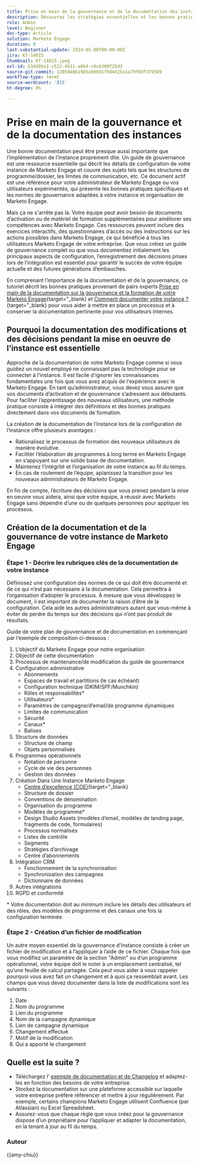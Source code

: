 ```yaml
---
title: Prise en main de la gouvernance et de la documentation des instances
description: Découvrez les stratégies essentielles et les bonnes pratiques pour commencer à utiliser la gouvernance et la documentation de votre Marketo Engage. Découvrez comment créer une documentation évolutive, simplifier la formation des utilisateurs et garantir la création avec une structure dans votre instance de Marketo Engage.
role: Admin
level: Beginner
doc-type: Article
solution: Marketo Engage
duration: 0
last-substantial-update: 2024-05-08T00:00:00Z
jira: KT-14815
thumbnail: KT-14815.jpeg
exl-id: b3dd05e1-c522-4631-a6b4-c0c6309f25d3
source-git-commit: 1205848b1985a99b91f9d4d25e1a79f0df379589
workflow-type: tm+mt
source-wordcount: '815'
ht-degree: 0%

---
```


# Prise en main de la gouvernance et de la documentation des instances

Une bonne documentation peut être presque aussi importante que l’implémentation de l’instance proprement dite. Un guide de gouvernance est une ressource essentielle qui décrit les détails de configuration de votre instance de Marketo Engage et couvre des sujets tels que les structures de programme/dossier, les limites de communication, etc. Ce document actif est une référence pour votre administrateur de Marketo Engage ou vos utilisateurs expérimentés, qui présente les bonnes pratiques spécifiques et les normes de gouvernance adaptées à votre instance et organisation de Marketo Engage.

Mais ça ne s&#39;arrête pas là. Votre équipe peut avoir besoin de documents d’activation ou de matériel de formation supplémentaires pour améliorer ses compétences avec Marketo Engage. Ces ressources peuvent inclure des exercices interactifs, des questionnaires d’accès ou des instructions sur les actions possibles dans Marketo Engage, ce qui bénéficie à tous les utilisateurs Marketo Engage de votre entreprise. Que vous créiez un guide de gouvernance complet ou que vous documentiez initialement les principaux aspects de configuration, l’enregistrement des décisions prises lors de l’intégration est essentiel pour garantir le succès de votre équipe actuelle et des futures générations d’embauches.

En comprenant l’importance de la documentation et de la gouvernance, ce tutoriel décrit les bonnes pratiques provenant de pairs experts [Prise en main de la documentation sur la gouvernance et la formation de votre Marketo Engage](https://nation.marketo.com/t5/product-blogs/getting-started-on-your-marketo-governance-and-training/ba-p/242421){target="_blank} et [Comment documenter votre instance ?](https://nation.marketo.com/t5/product-discussions/how-do-you-document-your-instance/td-p/72877){target="_blank} pour vous aider à mettre en place un processus et à conserver la documentation pertinente pour vos utilisateurs internes.

## Pourquoi la documentation des modifications et des décisions pendant la mise en oeuvre de l’instance est essentielle

Approche de la documentation de votre Marketo Engage comme si vous guidiez un nouvel employé ne connaissant pas la technologie pour se connecter à l’instance. Il est facile d&#39;ignorer les connaissances fondamentales une fois que vous avez acquis de l&#39;expérience avec le Marketo Engage. En tant qu’administrateur, vous devez vous assurer que vos documents d’activation et de gouvernance s’adressent aux débutants. Pour faciliter l’apprentissage des nouveaux utilisateurs, une méthode pratique consiste à intégrer des définitions et des bonnes pratiques directement dans vos documents de formation.

La création de la documentation de l’instance lors de la configuration de l’instance offre plusieurs avantages :

* Rationalisez le processus de formation des nouveaux utilisateurs de manière évolutive.
* Faciliter l’élaboration de programmes à long terme en Marketo Engage en s’appuyant sur une solide base de documentation.
* Maintenez l’intégrité et l’organisation de votre instance au fil du temps.
* En cas de roulement de l’équipe, aplanissez la transition pour les nouveaux administrateurs de Marketo Engage.

En fin de compte, l’écriture des décisions que vous prenez pendant la mise en oeuvre vous aidera, ainsi que votre équipe, à réussir avec Marketo Engage sans dépendre d’une ou de quelques personnes pour appliquer les processus.

## Création de la documentation et de la gouvernance de votre instance de Marketo Engage

### Étape 1 - Décrire les rubriques clés de la documentation de votre instance

Définissez une configuration des normes de ce qui doit être documenté et de ce qui n’est pas nécessaire à la documentation. Cela permettra à l’organisation d’adopter le processus. À mesure que vous développez le document, il est important de documenter la raison d’être de la configuration. Cela aide les autres administrateurs autant que vous-même à éviter de perdre du temps sur des décisions qui n’ont pas produit de résultats.

Guide de votre plan de gouvernance et de documentation en commençant par l’exemple de composition ci-dessous :

1. L’objectif du Marketo Engage pour notre organisation
1. Objectif de cette documentation
1. Processus de maintenance/de modification du guide de gouvernance
1. Configuration administrative
   * Abonnements
   * Espaces de travail et partitions (le cas échéant)
   * Configuration technique (DKIM/SPF/Munchkin)
   * Rôles et responsabilités*
   * Utilisateurs*
   * Paramètres de campagne/d’email/de programme dynamiques
   * Limites de communication
   * Sécurité
   * Canaux*
   * Balises
1. Structure de données
   * Structure de champ
   * Objets personnalisés
1. Programmes opérationnels
   * Notation de personne
   * Cycle de vie des personnes
   * Gestion des données
1. Création Dans Une Instance Marketo Engage
   * [Centre d’excellence (COE)](https://business.adobe.com/blog/perspectives/center-of-excellence-top-10-questions-to-ask-yourself){target="_blank}
   * Structure de dossier
   * Conventions de dénomination
   * Organisation du programme
   * Modèles de programme*
   * Design Studio Assets (modèles d’email, modèles de landing page, fragments de code, formulaires)
   * Processus normalisés
   * Listes de contrôle
   * Segments
   * Stratégies d’archivage
   * Centre d’abonnements
1. Intégration CRM
   * Fonctionnement de la synchronisation
   * Synchronisation des campagnes
   * Dictionnaire de données
1. Autres intégrations
1. RGPD et conformité

\* Votre documentation doit au minimum inclure les détails des utilisateurs et des rôles, des modèles de programme et des canaux une fois la configuration terminée.

### Étape 2 - Création d’un fichier de modification

Un autre moyen essentiel de la gouvernance d’instance consiste à créer un fichier de modification et à l’appliquer à l’aide de ce fichier. Chaque fois que vous modifiez un paramètre de la section &quot;Admin&quot; ou d’un programme opérationnel, votre équipe doit le noter à un emplacement centralisé, tel qu’une feuille de calcul partagée. Cela peut vous aider à vous rappeler pourquoi vous avez fait un changement et à quoi ça ressemblait avant. Les champs que vous devez documenter dans la liste de modifications sont les suivants :

1. Date
1. Nom du programme
1. Lien du programme
1. Nom de la campagne dynamique
1. Lien de campagne dynamique
1. Changement effectué
1. Motif de la modification
1. Qui a apporté le changement

## Quelle est la suite ?

* Téléchargez l’ [exemple de documentation et de Changelog](/help/marketo-tutorial-implementing-new-instance/assets/template-adobe-marketo-engage-instance-documentation.xlsx) et adaptez-les en fonction des besoins de votre entreprise.
* Stockez la documentation sur une plateforme accessible sur laquelle votre entreprise préfère référencer et mettre à jour régulièrement. Par exemple, certains champions Marketo Engage utilisent Confluence (par Atlassian) ou Excel Spreadsheet.
* Assurez-vous que chaque règle que vous créez pour la gouvernance dispose d’un propriétaire pour l’appliquer et adapter la documentation, en la tenant à jour au fil du temps.

### Auteur

{{amy-chiu}}
